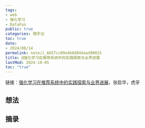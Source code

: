```yaml
---
tags:
- web
- 强化学习
- DataFun
public: true
categories: 随手记
toc: true
date:
- 2024/06/14
permalink: note/i_6657cc09e4b0d84daad98015
title: @强化学习在推荐系统中的实践探索与业界进展
lastMod: 2024-10-05
toc: "true"
---
```


链接：[强化学习在推荐系统中的实践探索与业界进展](https://www.datafuntalk.com/p/t_pc/course_pc_detail/image_text/i_6657cc09e4b0d84daad98015)，张启华，虎牙
<!--more-->
## 想法

## 摘录
